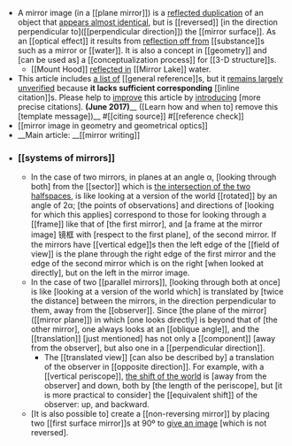 - A mirror image (in a [[plane mirror]]) is a [reflected duplication]([[duplication]]) of an object that [appears almost identical]([[identical]]), but is [[reversed]] [in the direction perpendicular to]([[perpendicular direction]]) the [[mirror surface]]. As an [[optical effect]] it results from [reflection off from]([[reflection]]) [[substance]]s such as a mirror or [[water]]. It is also a concept in [[geometry]] and [can be used as] a [[conceptualization process]] for [[3-D structure]]s.
    - [[Mount Hood]] [reflected in](https://en.wikipedia.org/wiki/File:Mount_Hood_reflected_in_Mirror_Lake,_Oregon.jpg) [[Mirror Lake]] water.
- This article includes [a list of](https://en.wikipedia.org/wiki/Wikipedia:Citing_sources) [[general reference]]s, but it [remains largely unverified]([[unverified]]) because **it lacks sufficient corresponding** [[inline citation]]s. Please help to [improve](https://en.wikipedia.org/wiki/Wikipedia:WikiProject_Fact_and_Reference_Check) this article by [introducing](https://en.wikipedia.org/wiki/Wikipedia:When_to_cite) [more precise citations]. __(June 2017)____ ([Learn how and when to] remove this [template message])__ #[[citing source]] #[[reference check]]
- [[mirror image in geometry and geometrical optics]]
- __Main article: __[[mirror writing]]
- ### [[systems of mirrors]]
    - In the case of two mirrors, in planes at an angle α, [looking through both] from the [[sector]] which is [the intersection of the two halfspaces]([[intersection]]), is like looking at a version of the world [[rotated]] by an angle of 2α; [the points of observations] and directions of [looking for which this applies] correspond to those for looking through a [[frame]] like that of [the first mirror], and [a frame at the mirror image] 镜框 with [respect to the first plane], of the second mirror. If the mirrors have [[vertical edge]]s then the left edge of the [[field of view]] is the plane through the right edge of the first mirror and the edge of the second mirror which is on the right [when looked at directly], but on the left in the mirror image.
    - In the case of two [[parallel mirrors]], [looking through both at once] is like [looking at a version of the world which] is translated by [twice the distance] between the mirrors, in the direction perpendicular to them, away from the [[observer]]. Since [the plane of the mirror]([[mirror plane]]) in which [one looks directly] is beyond that of [the other mirror], one always looks at an [[oblique angle]], and the [[translation]] [just mentioned] has not only a [[component]] [away from the observer], but also one in a [[perpendicular direction]]. 
        - The [[translated view]] [can also be described by] a translation of the observer in [[opposite direction]]. For example, with a [[vertical periscope]], [the shift of the world]([[shift]]) is [away from the observer] and down, both by [the length of the periscope], but [it is more practical to consider] the [[equivalent shift]] of the observer: up, and backward.
    - [It is also possible to] create a [[non-reversing mirror]] by placing two [[first surface mirror]]s at 90º to [give an image]([[image]]) [which is not reversed].
